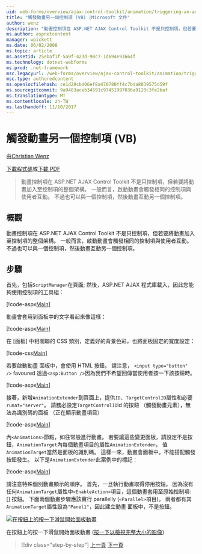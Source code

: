 ```yaml
---
uid: web-forms/overview/ajax-control-toolkit/animation/triggering-an-animation-in-another-control-vb
title: "觸發動畫另一個控制項 (VB) |Microsoft 文件"
author: wenz
description: "動畫控制項在 ASP.NET AJAX Control Toolkit 不是只控制項，但若要將動畫加入至控制項的整個架構。 一般而言，啟動..."
ms.author: aspnetcontent
manager: wpickett
ms.date: 06/02/2008
ms.topic: article
ms.assetid: 25ebaf1f-5a9f-423d-98c7-1d694e93664f
ms.technology: dotnet-webforms
ms.prod: .net-framework
msc.legacyurl: /web-forms/overview/ajax-control-toolkit/animation/triggering-an-animation-in-another-control-vb
msc.type: authoredcontent
ms.openlocfilehash: ce1d29cbd06ef8a470780ff4c7bda8039575d59f
ms.sourcegitcommit: 9a9483aceb34591c97451997036a9120c3fe2baf
ms.translationtype: MT
ms.contentlocale: zh-TW
ms.lasthandoff: 11/10/2017
---
```

<a name="triggering-an-animation-in-another-control-vb"></a>觸發動畫另一個控制項 (VB)
====================
由[Christian Wenz](https://github.com/wenz)

[下載程式碼](http://download.microsoft.com/download/f/9/a/f9a26acd-8df4-4484-8a18-199e4598f411/Animation8.vb.zip)或[下載 PDF](http://download.microsoft.com/download/6/7/1/6718d452-ff89-4d3f-a90e-c74ec2d636a3/animation8VB.pdf)

> 動畫控制項在 ASP.NET AJAX Control Toolkit 不是只控制項，但若要將動畫加入至控制項的整個架構。 一般而言，啟動動畫會觸發相同的控制項與使用者互動。 不過也可以與一個控制項，然後動畫互動另一個控制項。


## <a name="overview"></a>概觀

動畫控制項在 ASP.NET AJAX Control Toolkit 不是只控制項，但若要將動畫加入至控制項的整個架構。 一般而言，啟動動畫會觸發相同的控制項與使用者互動。 不過也可以與一個控制項，然後動畫互動另一個控制項。

## <a name="steps"></a>步驟

首先，包括`ScriptManager`在頁面; 然後，ASP.NET AJAX 程式庫載入，因此您能夠使用控制項的工具組：

[!code-aspx[Main](triggering-an-animation-in-another-control-vb/samples/sample1.aspx)]

動畫會套用到面板中的文字看起來像這樣：

[!code-aspx[Main](triggering-an-animation-in-another-control-vb/samples/sample2.aspx)]

在 [面板] 中相關聯的 CSS 類別，定義好的背景色彩，也將面板固定的寬度設定：

[!code-css[Main](triggering-an-animation-in-another-control-vb/samples/sample3.css)]

若要啟動動畫 面板中，會使用 HTML 按鈕。 請注意， `<input type="button" />` favoured 透過`<asp:Button />`因為我們不希望回傳當使用者按一下該按鈕時。

[!code-aspx[Main](triggering-an-animation-in-another-control-vb/samples/sample4.aspx)]

接著，新增`AnimationExtender`到頁面上，提供`ID`、`TargetControlID`屬性和必要`runat="server"`。 請務必設定`TargetControlID`id 的按鈕 （觸發動畫元素），無法為識別碼的面板 （正在顯示動畫項目）

[!code-aspx[Main](triggering-an-animation-in-another-control-vb/samples/sample5.aspx)]

內`<Animations>`節點，如往常般進行動畫。 若要讓這些變更面板，請設定不是按鈕，`AnimationTarget`內每個動畫項目的屬性`AnimationExtender`。 值`AnimationTarget`當然是面板的識別碼。 這樣一來，動畫會面板中，不能搭配觸發按鈕發生。 以下是`AnimationExtender`此案例中的標記：

[!code-aspx[Main](triggering-an-animation-in-another-control-vb/samples/sample6.aspx)]

請注意特殊個別動畫顯示的順序。 首先，一旦執行動畫取得停用按鈕。 因為沒有任何`AnimationTarget`屬性中`<EnableAction>`項目，這個動畫套用至原始控制項: [] 按鈕。 下面兩個動畫步驟應該實行 parallelly (`<Parallel>`項目)。 兩者都有其`AnimationTarget`屬性設為`"Panel1"`，因此建立動畫 面板中，不是按鈕。


[![在按鈕上的按一下滑鼠開始面板動畫](triggering-an-animation-in-another-control-vb/_static/image2.png)](triggering-an-animation-in-another-control-vb/_static/image1.png)

在按鈕上的按一下滑鼠開始面板動畫 ([按一下以檢視完整大小的影像](triggering-an-animation-in-another-control-vb/_static/image3.png))

>[!div class="step-by-step"]
[上一頁](disabling-actions-during-animation-vb.md)
[下一頁](modifying-animations-from-the-server-side-vb.md)
